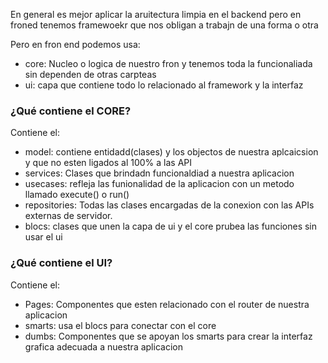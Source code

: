 En general es mejor aplicar la aruitectura limpia en el backend pero en froned tenemos framewoekr que nos obligan a trabajn de una forma o otra

Pero en fron end podemos usa:

* core: Nucleo o logica de nuestro fron y tenemos toda la funcionaliada sin dependen de otras carpteas
* ui: capa que contiene todo lo relacionado al framework y la interfaz

### ¿Qué contiene el CORE?

Contiene el:

* model: contiene entidadd(clases) y los objectos de nuestra aplcaicsion y que no esten ligados al 100% a las API
* services: Clases que brindadn funcionaldiad a nuestra aplicacion
* usecases: refleja las funionalidad de la aplicacion con un metodo llamado execute()  o run()
* repositories: Todas las clases encargadas de la conexion con las APIs externas de servidor.
* blocs: clases que unen la capa de ui y el core prubea las funciones sin usar el ui

### ¿Qué contiene el UI?

Contiene el:

* Pages: Componentes que esten relacionado con el router de nuestra aplicacion
* smarts: usa el blocs para conectar con el core
* dumbs: Componentes que se apoyan los smarts para crear la interfaz grafica adecuada a nuestra aplicacion
